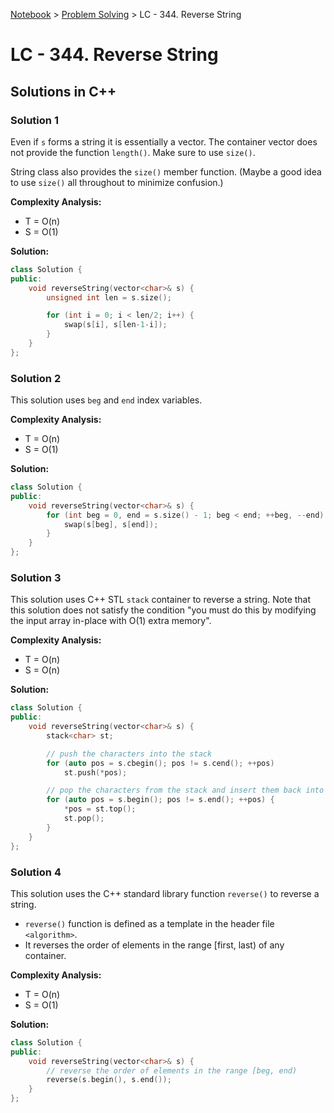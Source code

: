 <a href="../">Notebook</a> > <a href="../problem-solving">Problem Solving</a> > LC - 344. Reverse String

# LC - 344. Reverse String



## Solutions in C++

### Solution 1

Even if `s` forms a string it is essentially a vector. The container vector does not provide the function `length()`. Make sure to use `size()`.

String class also provides the `size()` member function. (Maybe a good idea to use `size()` all throughout to minimize confusion.) 

**Complexity Analysis:**

* T = O(n)
* S = O(1)

**Solution:**

```cpp
class Solution {
public:
    void reverseString(vector<char>& s) {
        unsigned int len = s.size();

        for (int i = 0; i < len/2; i++) {
            swap(s[i], s[len-1-i]);
        }
    }
};
```



### Solution 2

This solution uses `beg` and `end` index variables.

**Complexity Analysis:**

* T = O(n)
* S = O(1)

**Solution:**

```cpp
class Solution {
public:
    void reverseString(vector<char>& s) {
        for (int beg = 0, end = s.size() - 1; beg < end; ++beg, --end) {
            swap(s[beg], s[end]);
        }
    }
};
```



### Solution 3

This solution uses C++ STL `stack` container to reverse a string. Note that this solution does not satisfy the condition "you must do this by modifying the input array in-place with O(1) extra memory".

**Complexity Analysis:**

* T = O(n)
* S = O(n)

**Solution:**

```cpp
class Solution {
public:
    void reverseString(vector<char>& s) {
        stack<char> st;

        // push the characters into the stack
        for (auto pos = s.cbegin(); pos != s.cend(); ++pos)
            st.push(*pos);

        // pop the characters from the stack and insert them back into the string
        for (auto pos = s.begin(); pos != s.end(); ++pos) {
            *pos = st.top();
            st.pop();
        }
    }
};
```



### Solution 4

This solution uses the C++ standard library function `reverse()` to reverse a string.
- `reverse()` function is defined as a template in the header file `<algorithm>`.
- It reverses the order of elements in the range [first, last) of any container.

**Complexity Analysis:**

* T = O(n)
* S = O(1)

**Solution:**

```cpp
class Solution {
public:
    void reverseString(vector<char>& s) {
        // reverse the order of elements in the range [beg, end)
        reverse(s.begin(), s.end());    
    }
};
```
